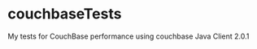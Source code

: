 couchbaseTests
==============

My tests for CouchBase performance using couchbase Java Client 2.0.1
